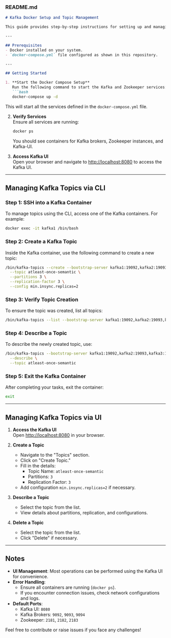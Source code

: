 ### README.md

```markdown
# Kafka Docker Setup and Topic Management

This guide provides step-by-step instructions for setting up and managing Kafka topics in a Docker environment using the provided `docker-compose.yml` file.

---

## Prerequisites
- Docker installed on your system.
- `docker-compose.yml` file configured as shown in this repository.

---

## Getting Started

1. **Start the Docker Compose Setup**  
   Run the following command to start the Kafka and Zookeeper services:
   ```bash
   docker-compose up -d
   ```
   This will start all the services defined in the `docker-compose.yml` file.

2. **Verify Services**  
   Ensure all services are running:
   ```bash
   docker ps
   ```
   You should see containers for Kafka brokers, Zookeeper instances, and Kafka-UI.

3. **Access Kafka UI**  
   Open your browser and navigate to [http://localhost:8080](http://localhost:8080) to access the Kafka UI.

---

## Managing Kafka Topics via CLI

### Step 1: SSH into a Kafka Container
To manage topics using the CLI, access one of the Kafka containers. For example:
```bash
docker exec -it kafka1 /bin/bash
```

### Step 2: Create a Kafka Topic
Inside the Kafka container, use the following command to create a new topic:
```bash
/bin/kafka-topics --create --bootstrap-server kafka1:19092,kafka2:19093,kafka3:19094 \
  --topic atleast-once-semantic \
  --partitions 3 \
  --replication-factor 3 \
  --config min.insync.replicas=2
```

### Step 3: Verify Topic Creation
To ensure the topic was created, list all topics:
```bash
/bin/kafka-topics --list --bootstrap-server kafka1:19092,kafka2:19093,kafka3:19094
```

### Step 4: Describe a Topic
To describe the newly created topic, use:
```bash
/bin/kafka-topics --bootstrap-server kafka1:19092,kafka2:19093,kafka3:19094 \
  --describe \
  --topic atleast-once-semantic
```

### Step 5: Exit the Kafka Container
After completing your tasks, exit the container:
```bash
exit
```

---

## Managing Kafka Topics via UI

1. **Access the Kafka UI**  
   Open [http://localhost:8080](http://localhost:8080) in your browser.

2. **Create a Topic**  
   - Navigate to the "Topics" section.
   - Click on "Create Topic."
   - Fill in the details:
     - Topic Name: `atleast-once-semantic`
     - Partitions: `3`
     - Replication Factor: `3`
   - Add configuration `min.insync.replicas=2` if necessary.

3. **Describe a Topic**  
   - Select the topic from the list.
   - View details about partitions, replication, and configurations.

4. **Delete a Topic**  
   - Select the topic from the list.
   - Click "Delete" if necessary.

---

## Notes
- **UI Management**: Most operations can be performed using the Kafka UI for convenience.
- **Error Handling**:
  - Ensure all containers are running (`docker ps`).
  - If you encounter connection issues, check network configurations and logs.
- **Default Ports**:
  - Kafka UI: `8080`
  - Kafka Brokers: `9092`, `9093`, `9094`
  - Zookeeper: `2181`, `2182`, `2183`

Feel free to contribute or raise issues if you face any challenges!
```